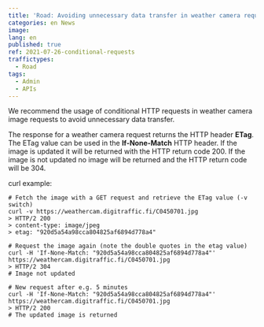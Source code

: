 ```yaml
---
title: 'Road: Avoiding unnecessary data transfer in weather camera requests'
categories: en News
image:
lang: en
published: true
ref: 2021-07-26-conditional-requests
traffictypes:
  - Road
tags:
  - Admin
  - APIs
---
```


We recommend the usage of conditional HTTP requests in weather camera image requests to avoid unnecessary data transfer.

The response for a weather camera request returns the HTTP header **ETag**. The ETag value can be used in the **If-None-Match** HTTP header. If the image is updated it will be returned with the HTTP return code 200. If the image is not updated no image will be returned and the HTTP return code will be 304.

curl example:
```
# Fetch the image with a GET request and retrieve the ETag value (-v switch)
curl -v https://weathercam.digitraffic.fi/C0450701.jpg
> HTTP/2 200
> content-type: image/jpeg
> etag: "920d5a54a98cca804825af6894d778a4"

# Request the image again (note the double quotes in the etag value)
curl -H 'If-None-Match: "920d5a54a98cca804825af6894d778a4"' https://weathercam.digitraffic.fi/C0450701.jpg
> HTTP/2 304
# Image not updated

# New request after e.g. 5 minutes
curl -H 'If-None-Match: "920d5a54a98cca804825af6894d778a4"' https://weathercam.digitraffic.fi/C0450701.jpg
> HTTP/2 200
# The updated image is returned
```
